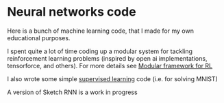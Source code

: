 # Neural networks code

Here is a bunch of machine learning code, that I made for my own educational purposes.

I spent quite a lot of time coding up a modular system for tackling reinforcement learning problems (inspired by open ai implementations, tensorforce, and others). For more details see [Modular framework for RL](modular_reinforcement/)

I also wrote some simple [supervised learning](supervised_learning) code (i.e. for solving MNIST) 

A version of Sketch RNN is a work in progress
